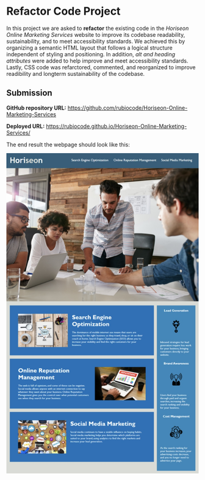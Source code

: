 # Refactor Code Project

In this project we are asked to **refactor** the existing code in the _Horiseon Online Marketing Services_ website to improve its codebase readability, sustainability, and to meet accessibility standards. We achieved this by organizing a semantic HTML layout that follows a logical structure independent of styling and positioning. In addition, _alt and heading attributes_ were added to help improve and meet accessibility standards. Lastly, CSS code was refarctored, commented, and reorganized to improve readibility and longterm sustainability of the codebase.    


## Submission

**GitHub repository URL:** https://github.com/rubiocode/Horiseon-Online-Marketing-Services

**Deployed URL:** https://rubiocode.github.io/Horiseon-Online-Marketing-Services/

The end result the webpage should look like this: 

![Horiseon Website](./Images/Final-Product.jpg) 